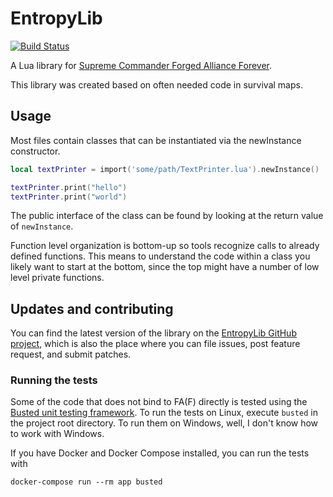 # EntropyLib

[![Build Status](https://travis-ci.org/JeroenDeDauw/EntropyLib.svg?branch=master)](https://travis-ci.org/JeroenDeDauw/EntropyLib)

A Lua library for [Supreme Commander Forged Alliance Forever][FAF].

This library was created based on often needed code in survival maps.

## Usage

Most files contain classes that can be instantiated via the newInstance constructor.

```lua
local textPrinter = import('some/path/TextPrinter.lua').newInstance()

textPrinter.print("hello")
textPrinter.print("world")
```

The public interface of the class can be found by looking at the return value of `newInstance`.

Function level organization is bottom-up so tools recognize calls to already defined functions.
This means to understand the code within a class you likely want to start at the bottom, since
the top might have a number of low level private functions.

## Updates and contributing

You can find the latest version of the library on the [EntropyLib GitHub project][GitHub], which is
also the place where you can file issues, post feature request, and submit patches.

### Running the tests

Some of the code that does not bind to FA(F) directly is tested using the
[Busted unit testing framework][Busted]. To run the tests on Linux, execute `busted` in the project
root directory. To run them on Windows, well, I don't know how to work with Windows.

If you have Docker and Docker Compose installed, you can run the tests with

    docker-compose run --rm app busted

[FAF]: http://www.faforever.com/
[GitHub]: https://github.com/JeroenDeDauw/EntropyLib/
[Busted]: http://olivinelabs.com/busted/
[Entropy]: https://entropywins.wtf/
